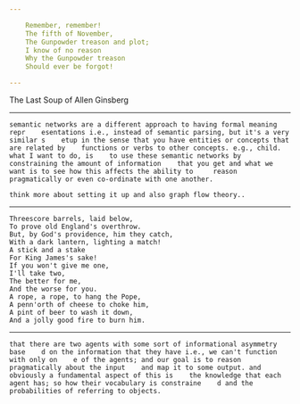 ```yaml
---

    Remember, remember! 
    The fifth of November, 
    The Gunpowder treason and plot; 
    I know of no reason 
    Why the Gunpowder treason 
    Should ever be forgot! 

---
```


The Last Soup of Allen Ginsberg

---

	semantic networks are a different approach to having formal meaning repr	esentations i.e., instead of semantic parsing, but it's a very similar s	etup in the sense that you have entities or concepts that are related by 	functions or verbs to other concepts. e.g., child. what I want to do, is 	to use these semantic networks by constraining the amount of information 	that you get and what we want is to see how this affects the ability to 	reason pragmatically or even co-ordinate with one another.

	think more about setting it up and also graph flow theory..

---

    Threescore barrels, laid below, 
    To prove old England's overthrow. 
    But, by God's providence, him they catch, 
    With a dark lantern, lighting a match! 
    A stick and a stake 
    For King James's sake! 
    If you won't give me one, 
    I'll take two, 
    The better for me, 
    And the worse for you. 
    A rope, a rope, to hang the Pope, 
    A penn'orth of cheese to choke him, 
    A pint of beer to wash it down, 
    And a jolly good fire to burn him. 

---
	that there are two agents with some sort of informational asymmetry base	d on the information that they have i.e., we can't function with only on	e of the agents; and our goal is to reason pragmatically about the input 	and map it to some output. and obviously a fundamental aspect of this is 	the knowledge that each agent has; so how their vocabulary is constraine	d and the probabilities of referring to objects.




